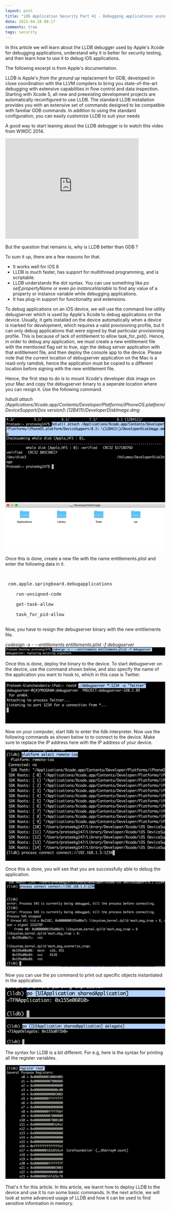 ```yaml
---
layout: post
title: "iOS Application Security Part 41 - Debugging applications using LLDB"
date: 2015-04-28 00:17
comments: true
tags: security
---
```


In this article we will learn about the LLDB debugger used by Apple's Xcode for debugging applications, understand why it is better for security testing, and then learn how to use it to debug iOS applications.

The following excerpt is from Apple's documentation.

LLDB is Apple's _from the ground up_ replacement for GDB, developed in close coordination with the LLVM compilers to bring you state-of-the-art debugging with extensive capabilities in flow control and data inspection. Starting with Xcode 5, all new and preexisting development projects are automatically reconfigured to use LLDB. The standard LLDB installation provides you with an extensive set of commands designed to be compatible with familiar GDB commands. In addition to using the standard configuration, you can easily customize LLDB to suit your needs

<!--more-->

A good way to start leaning about the LLDB debugger is to watch this video from WWDC 2014.

<iframe width="420" height="315" src="https://www.youtube.com/embed/IPhgcbuDk_k" frameborder="0" allowfullscreen=""></iframe>

But the question that remains is, why is LLDB better than GDB ?

To sum it up, there are a few reasons for that.

*   It works well for iOS 8
*   LLDB is much faster, has support for multithread programming, and is scriptable.
*   LLDB understands the dot syntax. You can use something like _po self.propertyName_ or even _po instanceVariable_ to find any value of a property or instance variable while debugging applications.
*   It has plug-in support for functionality and extensions.

To debug applications on an iOS device, we will use the command line utility debugserver which is used by Apple's Xcode to debug applications on the device. Usually, it gets installed on the device automatically when a device is marked for development, which requires a valid provisioning profile, but it can only debug applications that were signed by that particular provisioning profile. This is because of lack of entitlement to allow task_for_pid(). Hence, in order to debug any application, we must create a new entitlement file with the mentioned flag set to true, sign the debug server application with that entitlement file, and then deploy the console app to the device. Please note that the current location of debugserver application on the Mac is a read-only ramdisk, hence the application must be copied to a different location before signing with the new entitlement file.

Hence, the first step to do is to mount Xcode's developer disk image on your Mac and copy the debugserver binary to a seperate location where you can resign it. Use the following command.

_hdiutil attach /Applications/Xcode.app/Contents/Developer/Platforms/iPhoneOS.platform/DeviceSupport/[ios version]\ \(12B411\)/DeveloperDiskImage.dmg_

![1](/images/posts/ios41/1.png) ![2](/images/posts/ios41/2.png)

Once this is done, create a new file with the name entitlements.plist and enter the following data in it.

<pre><?xml version="1.0" encoding="UTF-8"?>
<!DOCTYPE plist PUBLIC "-//Apple//DTD PLIST 1.0//EN" "http://www.apple.com/DTDs/ PropertyList-1.0.dtd">
 <plist version="1.0"><dict><key>com.apple.springboard.debugapplications
	<true/>
	<key>run-unsigned-code
	<true/>
	<key>get-task-allow
	<true/>
	<key>task_for_pid-allow
	<true/></dict></plist> 
</pre>

Now, you have to resign the debugserver binary with the new entitlements file.

_codesign -s - --entitlements entitlements.plist -f debugserver_ ![3](/images/posts/ios41/3.png)

Once this is done, deploy the binary to the device. To start debugserver on the device, use the command shown below, and also specify the name of the application you want to hook to, which in this case is Twitter.

![4](/images/posts/ios41/4.png)

Now on your computer, start lldb to enter the lldb interpreter. Now use the following commands as shown below to to connect to the device. Make sure to replace the IP address here with the IP address of your device.

![5](/images/posts/ios41/5.png)

Once this is done, you will see that you are successfully able to debug the application.

![6](/images/posts/ios41/6.png)

Now you can use the po command to print out specific objects instantiated in the application.

![7](/images/posts/ios41/7.png) ![8](/images/posts/ios41/8.png)

The syntax for LLDB is a bit different. For e.g, here is the syntax for printing all the register variables.

![9](/images/posts/ios41/9.png)

That's it for this article. In this article, we learnt how to deploy LLDB to the device and use it to run some basic commands. In the next article, we will look at some advanced usage of LLDB and how it can be used to find sensitive information in memory.